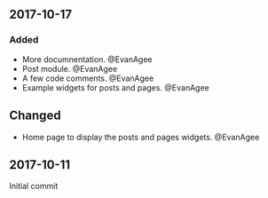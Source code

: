 ## 2017-10-17

### Added
- More documnentation. @EvanAgee
- Post module. @EvanAgee
- A few code comments. @EvanAgee
- Example widgets for posts and pages. @EvanAgee

## Changed
- Home page to display the posts and pages widgets. @EvanAgee

## 2017-10-11
Initial commit